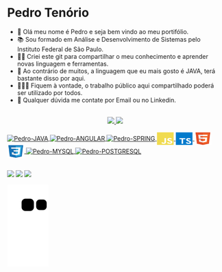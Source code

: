 <h1 align="left">
<br>
Pedro Tenório
</h1>

- 👋 Olá meu nome é Pedro e seja bem vindo ao meu portifólio. 
- 📚 Sou formado em Análise e Desenvolvimento de Sistemas pelo Instituto Federal de São Paulo.
- 🐱‍🏍 Criei este git para compartilhar o meu conhecimento e aprender novas linguagem e ferramentas.
- 🌱 Ao contrário de muitos, a linguagem que eu mais gosto é JAVA, terá bastante disso por aqui.
- 🙆🏻‍♂️ Fiquem à vontade, o trabalho público aqui compartilhado poderá ser utilizado por todos.
- 🧾 Qualquer dúvida me contate por Email ou no Linkedin.
</br>

<div align="center">
  <a href="https://github.com/pedrohenriquetenorio">
  <img height="180em" src="https://github-readme-stats.vercel.app/api?username=pedrohenriquetenorio&show_icons=true&theme=dracula&include_all_commits=true&count_private=true"/>
  <img height="180em" src="https://github-readme-stats.vercel.app/api/top-langs/?username=pedrohenriquetenorio&layout=compact&langs_count=7&theme=dracula"/>
</div>

  <div style="display: inline_block"><br>
  <img align="center" alt="Pedro-JAVA" height="30" width="40" src="https://cdn.jsdelivr.net/gh/devicons/devicon/icons/java/java-original-wordmark.svg">
  <img align="center" alt="Pedro-ANGULAR" height="30" width="40" src="https://cdn.jsdelivr.net/gh/devicons/devicon/icons/angularjs/angularjs-original.svg">
  <img align="center" alt="Pedro-SPRING" height="30" width="40" src="https://cdn.jsdelivr.net/gh/devicons/devicon/icons/spring/spring-original-wordmark.svg">
  <img align="center" alt="Pedro-Js" height="30" width="40" src="https://raw.githubusercontent.com/devicons/devicon/master/icons/javascript/javascript-plain.svg">
  <img align="center" alt="Pedro-Ts" height="30" width="40" src="https://raw.githubusercontent.com/devicons/devicon/master/icons/typescript/typescript-plain.svg">
  <img align="center" alt="Pedro-HTML" height="30" width="40" src="https://raw.githubusercontent.com/devicons/devicon/master/icons/html5/html5-original.svg">
  <img align="center" alt="Pedro-CSS" height="30" width="40" src="https://raw.githubusercontent.com/devicons/devicon/master/icons/css3/css3-original.svg">
  <img align="center" alt="Pedro-MYSQL" height="30" width="40" src="https://cdn.jsdelivr.net/gh/devicons/devicon/icons/mysql/mysql-original-wordmark.svg">
  <img align="center" alt="Pedro-POSTGRESQL" height="30" width="40" src="https://cdn.jsdelivr.net/gh/devicons/devicon/icons/postgresql/postgresql-original.svg">
</div>
 
  ##
 <div> 
  <a href="https://instagram.com/pedrohtenorio_" target="_blank"><img src="https://img.shields.io/badge/-Instagram-%23E4405F?style=for-the-badge&logo=instagram&logoColor=white" target="_blank"></a>
  <a href = "mailto:pedrohenriquetenorio@gmail.com"><img src="https://img.shields.io/badge/-Gmail-%23333?style=for-the-badge&logo=gmail&logoColor=white" target="_blank"></a>
  <a href="https://www.linkedin.com/in/pedro-tenorio-1b754317a" target="_blank"><img src="https://img.shields.io/badge/-LinkedIn-%230077B5?style=for-the-badge&logo=linkedin&logoColor=white" target="_blank"></a> 
 
  ![Snake animation](https://github.com/rafaballerini/rafaballerini/blob/output/github-contribution-grid-snake.svg)
 
</div>

